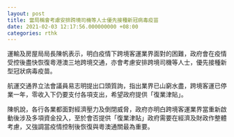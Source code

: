 ```yaml
---
layout: post
title: 當局稱會考慮安排跨境司機等人士優先接種新冠病毒疫苗
date: 2021-02-03 12:17:56.000000000 +08:00
categories: rthk
---
```


運輸及房屋局局長陳帆表示，明白疫情下跨境客運業界面對的困難，政府會在疫情受控後盡快恢復粵港澳三地跨境交通，亦會考慮安排跨境司機等人士，優先接種新型冠狀病毒疫苗。

航運交通界立法會議員易志明提出口頭質詢，指出業界已山窮水盡，跨境客運已停業一年，零收入下仍要支付各項支出，希望政府提供「復業津貼」。

陳帆說，各行各業都面對經濟壓力及倒閉威脅，政府亦明白跨境客運業界當重新啟動後涉及多項資金投入，至於會否提供「復業津貼」政府需要在經濟及財政作整體考慮，又強調當疫情控制後恢復與粵澳通關最為重要。
